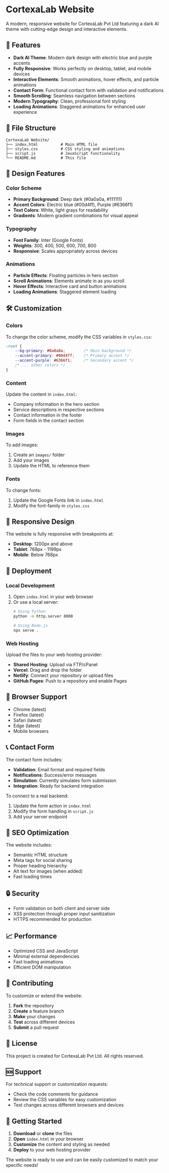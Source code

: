 # CortexaLab Website

A modern, responsive website for CortexaLab Pvt Ltd featuring a dark AI theme with cutting-edge design and interactive elements.

## 🚀 Features

- **Dark AI Theme**: Modern dark design with electric blue and purple accents
- **Fully Responsive**: Works perfectly on desktop, tablet, and mobile devices
- **Interactive Elements**: Smooth animations, hover effects, and particle animations
- **Contact Form**: Functional contact form with validation and notifications
- **Smooth Scrolling**: Seamless navigation between sections
- **Modern Typography**: Clean, professional font styling
- **Loading Animations**: Staggered animations for enhanced user experience

## 📁 File Structure

```
CortexaLab Website/
├── index.html          # Main HTML file
├── styles.css          # CSS styling and animations
├── script.js           # JavaScript functionality
└── README.md           # This file
```

## 🎨 Design Features

### Color Scheme
- **Primary Background**: Deep dark (#0a0a0a, #111111)
- **Accent Colors**: Electric blue (#00d4ff), Purple (#6366f1)
- **Text Colors**: White, light grays for readability
- **Gradients**: Modern gradient combinations for visual appeal

### Typography
- **Font Family**: Inter (Google Fonts)
- **Weights**: 300, 400, 500, 600, 700, 800
- **Responsive**: Scales appropriately across devices

### Animations
- **Particle Effects**: Floating particles in hero section
- **Scroll Animations**: Elements animate in as you scroll
- **Hover Effects**: Interactive card and button animations
- **Loading Animations**: Staggered element loading

## 🛠️ Customization

### Colors
To change the color scheme, modify the CSS variables in `styles.css`:

```css
:root {
    --bg-primary: #0a0a0a;        /* Main background */
    --accent-primary: #00d4ff;    /* Primary accent */
    --accent-purple: #6366f1;     /* Secondary accent */
    /* ... other colors */
}
```

### Content
Update the content in `index.html`:
- Company information in the hero section
- Service descriptions in respective sections
- Contact information in the footer
- Form fields in the contact section

### Images
To add images:
1. Create an `images/` folder
2. Add your images
3. Update the HTML to reference them

### Fonts
To change fonts:
1. Update the Google Fonts link in `index.html`
2. Modify the font-family in `styles.css`

## 📱 Responsive Design

The website is fully responsive with breakpoints at:
- **Desktop**: 1200px and above
- **Tablet**: 768px - 1199px
- **Mobile**: Below 768px

## 🚀 Deployment

### Local Development
1. Open `index.html` in your web browser
2. Or use a local server:
   ```bash
   # Using Python
   python -m http.server 8000
   
   # Using Node.js
   npx serve .
   ```

### Web Hosting
Upload the files to your web hosting provider:
- **Shared Hosting**: Upload via FTP/cPanel
- **Vercel**: Drag and drop the folder
- **Netlify**: Connect your repository or upload files
- **GitHub Pages**: Push to a repository and enable Pages

## 🔧 Browser Support

- Chrome (latest)
- Firefox (latest)
- Safari (latest)
- Edge (latest)
- Mobile browsers

## 📞 Contact Form

The contact form includes:
- **Validation**: Email format and required fields
- **Notifications**: Success/error messages
- **Simulation**: Currently simulates form submission
- **Integration**: Ready for backend integration

To connect to a real backend:
1. Update the form action in `index.html`
2. Modify the form handling in `script.js`
3. Add your server endpoint

## 🎯 SEO Optimization

The website includes:
- Semantic HTML structure
- Meta tags for social sharing
- Proper heading hierarchy
- Alt text for images (when added)
- Fast loading times

## 🔒 Security

- Form validation on both client and server side
- XSS protection through proper input sanitization
- HTTPS recommended for production

## 📈 Performance

- Optimized CSS and JavaScript
- Minimal external dependencies
- Fast loading animations
- Efficient DOM manipulation

## 🤝 Contributing

To customize or extend the website:

1. **Fork** the repository
2. **Create** a feature branch
3. **Make** your changes
4. **Test** across different devices
5. **Submit** a pull request

## 📄 License

This project is created for CortexaLab Pvt Ltd. All rights reserved.

## 🆘 Support

For technical support or customization requests:
- Check the code comments for guidance
- Review the CSS variables for easy customization
- Test changes across different browsers and devices

## 🎉 Getting Started

1. **Download** or **clone** the files
2. **Open** `index.html` in your browser
3. **Customize** the content and styling as needed
4. **Deploy** to your web hosting provider

The website is ready to use and can be easily customized to match your specific needs!
